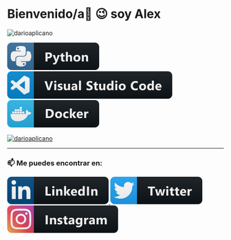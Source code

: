 <h1 class="text-center">Bienvenido/a👋 😉 soy Alex</h1>
<p class="text-center"> <img class="img-fluid" src="https://komarev.com/ghpvc/?username=darioaplicano&label=Profile%20views&color=0e75b6&style=flat" alt="darioaplicano" /> </p>

<div class="text-center mb-4">
  <img class="img-fluid" src="https://github.com/MikeCodesDotNET/ColoredBadges/raw/master/svg/dev/languages/python.svg" alt="python">
  <img class="img-fluid" src="https://raw.githubusercontent.com/MikeCodesDotNET/ColoredBadges/master/svg/dev/tools/visualstudio_code.svg" alt="visual studio code">
  <img class="img-fluid" src="https://raw.githubusercontent.com/MikeCodesDotNET/ColoredBadges/master/svg/dev/tools/docker.svg" alt="docker">
</div>

<div class="text-center mb-4">
  <p class="text-left"> <a href="https://github.com/ryo-ma/github-profile-trophy"><img class="img-fluid" src="https://github-profile-trophy.vercel.app/?username=darioaplicano" alt="darioaplicano" /></a> </p>
</div>

<hr />

<h3 class="text-center">📫 Me puedes encontrar en:</h3>
<div class="text-center">
  <a href="https://www.linkedin.com/in/darioaplicano/">
    <img class="img-fluid" src="https://github.com/MikeCodesDotNET/ColoredBadges/raw/master/svg/social/linkedin.svg" alt="linkedin">
  </a>
  <a href="https://twitter.com/darioaplicano">
    <img class="img-fluid" src="https://github.com/MikeCodesDotNET/ColoredBadges/raw/master/svg/social/twitter.svg" alt="twitter">
  </a>
  <a href="https://www.instagram.com/darioaplicano/">
    <img class="img-fluid" src="https://raw.githubusercontent.com/MikeCodesDotNET/ColoredBadges/master/svg/social/instagram.svg" alt="instagram">
  </a>
</div>
